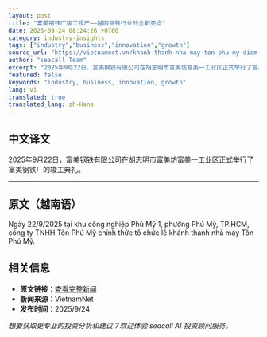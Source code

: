 ```yaml
---
layout: post
title: "富美钢铁厂竣工投产——越南钢铁行业的全新亮点"
date: 2025-09-24 08:24:26 +0700
category: industry-insights
tags: ["industry","business","innovation","growth"]
source_url: "https://vietnamnet.vn/khanh-thanh-nha-may-ton-phu-my-diem-nhan-moi-cua-nganh-ton-thep-viet-nam-2445634.html"
author: "seacall Team"
excerpt: "2025年9月22日，富美钢铁有限公司在胡志明市富美坊富美一工业区正式举行了富美钢铁厂的竣工典礼。..."
featured: false
keywords: "industry, business, innovation, growth"
lang: vi
translated: true
translated_lang: zh-Hans
---
```


## 中文译文

2025年9月22日，富美钢铁有限公司在胡志明市富美坊富美一工业区正式举行了富美钢铁厂的竣工典礼。

---

## 原文（越南语）

Ngày 22/9/2025 tại khu công nghiệp Phú Mỹ 1, phường Phú Mỹ, TP.HCM, công ty TNHH Tôn Phú Mỹ chính thức tổ chức lễ khánh thành nhà máy Tôn Phú Mỹ.

## 相关信息

- **原文链接**：[查看完整新闻](https://vietnamnet.vn/khanh-thanh-nha-may-ton-phu-my-diem-nhan-moi-cua-nganh-ton-thep-viet-nam-2445634.html)
- **新闻来源**：VietnamNet
- **发布时间**：2025/9/24

*想要获取更专业的投资分析和建议？欢迎体验 seacall AI 投资顾问服务。*